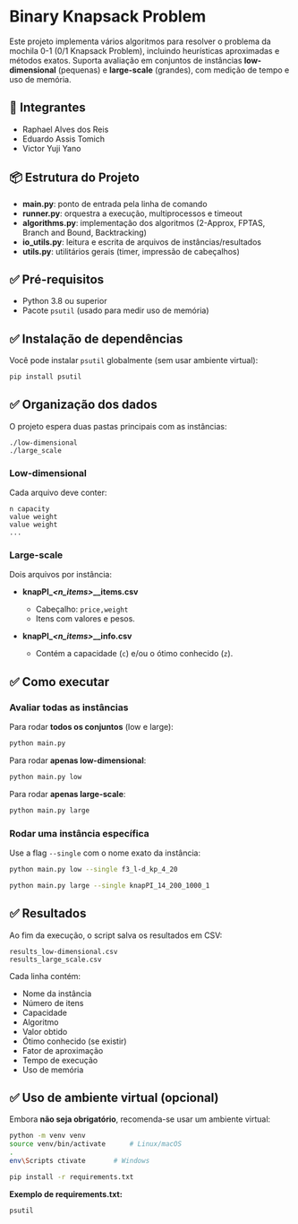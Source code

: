 # Binary Knapsack Problem

Este projeto implementa vários algoritmos para resolver o problema da mochila 0-1 (0/1 Knapsack Problem), incluindo heurísticas aproximadas e métodos exatos. Suporta avaliação em conjuntos de instâncias **low-dimensional** (pequenas) e **large-scale** (grandes), com medição de tempo e uso de memória.

## 👥 Integrantes

- Raphael Alves dos Reis
- Eduardo Assis Tomich
- Victor Yuji Yano

## 📦 Estrutura do Projeto

- **main.py**: ponto de entrada pela linha de comando
- **runner.py**: orquestra a execução, multiprocessos e timeout
- **algorithms.py**: implementação dos algoritmos (2-Approx, FPTAS, Branch and Bound, Backtracking)
- **io_utils.py**: leitura e escrita de arquivos de instâncias/resultados
- **utils.py**: utilitários gerais (timer, impressão de cabeçalhos)

## ✅ Pré-requisitos

- Python 3.8 ou superior
- Pacote `psutil` (usado para medir uso de memória)

## ✅ Instalação de dependências

Você pode instalar `psutil` globalmente (sem usar ambiente virtual):

```bash
pip install psutil
```

## ✅ Organização dos dados

O projeto espera duas pastas principais com as instâncias:

```
./low-dimensional
./large_scale
```

### Low-dimensional

Cada arquivo deve conter:

```
n capacity
value weight
value weight
...
```

### Large-scale

Dois arquivos por instância:

- **knapPI_<index>_<n_items>_<capacity>_<other>_items.csv**
  - Cabeçalho: `price,weight`
  - Itens com valores e pesos.
  
- **knapPI_<index>_<n_items>_<capacity>_<other>_info.csv**
  - Contém a capacidade (`c`) e/ou o ótimo conhecido (`z`).

## ✅ Como executar

### Avaliar todas as instâncias

Para rodar **todos os conjuntos** (low e large):

```bash
python main.py
```

Para rodar **apenas low-dimensional**:

```bash
python main.py low
```

Para rodar **apenas large-scale**:

```bash
python main.py large
```

### Rodar uma instância específica

Use a flag `--single` com o nome exato da instância:

```bash
python main.py low --single f3_l-d_kp_4_20
```

```bash
python main.py large --single knapPI_14_200_1000_1
```

## ✅ Resultados

Ao fim da execução, o script salva os resultados em CSV:

```
results_low-dimensional.csv
results_large_scale.csv
```

Cada linha contém:

- Nome da instância
- Número de itens
- Capacidade
- Algoritmo
- Valor obtido
- Ótimo conhecido (se existir)
- Fator de aproximação
- Tempo de execução
- Uso de memória

## ✅ Uso de ambiente virtual (opcional)

Embora **não seja obrigatório**, recomenda-se usar um ambiente virtual:

```bash
python -m venv venv
source venv/bin/activate      # Linux/macOS
.
env\Scripts ctivate       # Windows

pip install -r requirements.txt
```

**Exemplo de requirements.txt:**

```
psutil
```
